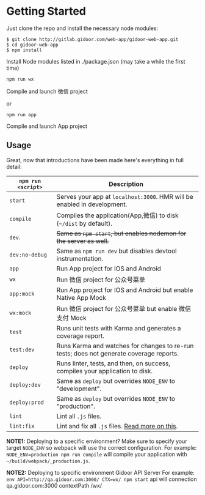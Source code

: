 
Getting Started
=======================

Just clone the repo and install the necessary node modules:

```shell
$ git clone http://gitlab.gidoor.com/web-app/gidoor-web-app.git
$ cd gidoor-web-app
$ npm install
```
Install Node modules listed in ./package.json (may take a while the first time)

```
npm run wx
```
Compile and launch 微信 project

or

 ```
 npm run app
 ```
Compile and launch App project



Usage
-----

Great, now that introductions have been made here's everything in full detail:


|`npm run <script>`|Description|
|------------------|-----------|
|`start`|Serves your app at `localhost:3000`. HMR will be enabled in development.|
|`compile`|Compiles the application(App,微信) to disk (`~/dist` by default).|
|`dev`.|<del>Same as `npm start`, but enables nodemon for the server as well.|
|`dev:no-debug`|Same as `npm run dev` but disables devtool instrumentation.|
|`app`|Run App project for IOS and Android|
|`wx`|Run 微信 project for 公众号菜单|
|`app:mock`|Run App project for IOS and Android but enable Native App Mock|
|`wx:mock`|Run 微信 project for 公众号菜单 but enable 微信支付 Mock|
|`test`|Runs unit tests with Karma and generates a coverage report.|
|`test:dev`|Runs Karma and watches for changes to re-run tests; does not generate coverage reports.|
|`deploy`|Runs linter, tests, and then, on success, compiles your application to disk.|
|`deploy:dev`|Same as `deploy` but overrides `NODE_ENV` to "development".|
|`deploy:prod`|Same as `deploy` but overrides `NODE_ENV` to "production".|
|`lint`|Lint all `.js` files.|
|`lint:fix`|Lint and fix all `.js` files. [Read more on this](http://eslint.org/docs/user-guide/command-line-interface.html#fix).|


**NOTE1:** Deploying to a specific environment? Make sure to specify your target `NODE_ENV` so webpack will use the correct configuration.
 For example:
  `NODE_ENV=production npm run compile` will compile your application with `~/build/webpack/_production.js`.

**NOTE2:** Deploying to specific environment Gidoor API Server
 For example:
`env API=http://qa.gidoor.com:3000/ CTX=wx/ npm start`
 api will connection qa.gidoor.com:3000  contextPath /wx/
